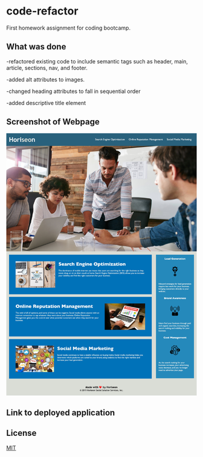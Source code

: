 # code-refactor

First homework assignment for coding bootcamp.

## What was done
-refactored existing code to include semantic tags such as header, main, article, sections, nav, and footer.

-added alt attributes to images.

-changed heading attributes to fall in sequential order

-added descriptive title element


## Screenshot of Webpage

![The Horiseon webpage includes a navigation bar, a header image, and cards with text and images at the bottom of the page.](./Assets/images/screencapture.jpeg)

## Link to deployed application


## License
[MIT](https://choosealicense.com/licenses/mit/)